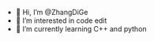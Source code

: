 - 👋 Hi, I’m @ZhangDiGe
- 👀 I’m interested in code edit
- 🌱 I’m currently learning C++ and python

<!---
ZhangDiGe/ZhangDiGe is a ✨ special ✨ repository because its `README.md` (this file) appears on your GitHub profile.
You can click the Preview link to take a look at your changes.
--->
